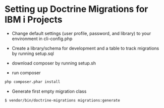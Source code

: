 # Setting up Doctrine Migrations for IBM i Projects

* Change default settings (user profile, password, and library) to your environment in cli-config.php

* Create a library/schema for development and a table to track migrations by running setup.sql

* download composer by running setup.sh

* run composer 
```sh
php composer.phar install
```

* Generate first empty migration class
```bash
$ vendor/bin/doctrine-migrations migrations:generate
```
